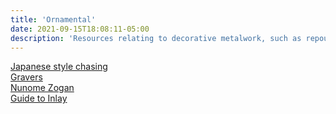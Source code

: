```yaml
---
title: 'Ornamental'
date: 2021-09-15T18:08:11-05:00
description: 'Resources relating to decorative metalwork, such as repousse and chasing'
---
```

[Japanese style chasing](https://www.ganoksin.com/article/japanese-chasing-tools/)\
[Gravers](https://www.grs.com/)\
[Nunome Zogan](http://www.smokingsamurai.com/NONUME_ZOGAN.html)\
[Guide to Inlay](https://web.archive.org/web/20080214084743/http://www.trade-silver.net/japanese_arrowhead.htm)
